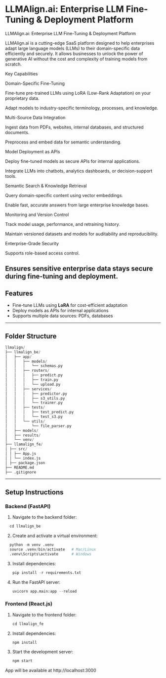 # LLMAlign.ai: Enterprise LLM Fine-Tuning & Deployment Platform

LLMAlign.ai: Enterprise LLM Fine-Tuning & Deployment Platform

LLMAlign.ai is a cutting-edge SaaS platform designed to help enterprises adapt large language models (LLMs) to their domain-specific data efficiently and securely. It allows businesses to unlock the power of generative AI without the cost and complexity of training models from scratch.

Key Capabilities

Domain-Specific Fine-Tuning

Fine-tune pre-trained LLMs using LoRA (Low-Rank Adaptation) on your proprietary data.

Adapt models to industry-specific terminology, processes, and knowledge.

Multi-Source Data Integration

Ingest data from PDFs, websites, internal databases, and structured documents.

Preprocess and embed data for semantic understanding.

Model Deployment as APIs

Deploy fine-tuned models as secure APIs for internal applications.

Integrate LLMs into chatbots, analytics dashboards, or decision-support tools.

Semantic Search & Knowledge Retrieval

Query domain-specific content using vector embeddings.

Enable fast, accurate answers from large enterprise knowledge bases.

Monitoring and Version Control

Track model usage, performance, and retraining history.

Maintain versioned datasets and models for auditability and reproducibility.

Enterprise-Grade Security

Supports role-based access control.

Ensures sensitive enterprise data stays secure during fine-tuning and deployment.
---

## Features

- Fine-tune LLMs using **LoRA** for cost-efficient adaptation
- Deploy models as APIs for internal applications
- Supports multiple data sources: PDFs, databases


---

## Folder Structure
```s
llmalign/
├── llmalign_be/
│   ├── app/
│   │   ├── models/
│   │   │   └── schemas.py
│   │   ├── routers/
│   │   │   ├── predict.py
│   │   │   ├── train.py
│   │   │   └── upload.py
│   │   ├── services/
│   │   │   ├── predictor.py
│   │   │   ├── s3_utils.py
│   │   │   └── trainer.py
│   │   ├── tests/
│   │   │   ├── test_predict.py
│   │   │   └── test_s3.py
│   │   └── utils/
│   │       └── file_parser.py
│   ├── models/
│   ├── results/
│   └── venv/
├── llamalign_fe/
│ ├── src/
│ │ ├── App.js
│ │ └── index.js
│ ├── package.json
├── README.md
├── .gitignore
```

---

## Setup Instructions

### Backend (FastAPI)

1. Navigate to the backend folder:
```s
  cd llmalign_be
```

2. Create and activate a virtual environment:
```s
  python -m venv .venv
  source .venv/bin/activate   # Mac/Linux
  .venv\Scripts\activate      # Windows
```

3. Install dependencies:
   ```s
   pip install -r requirements.txt
   ```

4. Run the FastAPI server:
   ```s
   uvicorn app.main:app --reload
   ```

### Frontend (React.js)

1. Navigate to the frontend folder:
   ```s
   cd llmalign_fe
   ```
   
2. Install dependencies:
   ```s
   npm install
   ```

3. Start the development server:
   ```s
   npm start
   ```

App will be available at http://localhost:3000
   



















